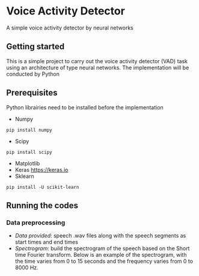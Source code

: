 # Voice Activity Detector
A simple voice activity detector by neural networks
## Getting started
This is a simple project to carry out the voice activity detector (VAD) task using an architecture of type neural networks. The implementation will be conducted by Python
## Prerequisites
Python librairies need to be installed before the implementation
* Numpy
```
pip install numpy
```
* Scipy
```
pip install scipy
```
* Matplotlib
* Keras
https://keras.io
* Sklearn
```
pip install -U scikit-learn
```
## Running the codes
### Data preprocessing
* _Data provided_: speech .wav files along with the speech segments as start times and end times
* _Spectrogram_: build the spectrogram of the speech based on the Short time Fourier transform. Below is an example of the spectrogram, with the time varies from 0 to 15 seconds and the frequency varies from 0 to 8000 Hz.

